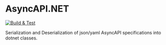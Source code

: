 # AsyncAPI.NET
[![Build & Test](https://github.com/LEGO/AsyncAPI.NET/actions/workflows/ci.yml/badge.svg)](https://github.com/LEGO/AsyncAPI.NET/actions/workflows/ci.yml)


Serialization and Deserialization of json/yaml AsyncAPI specifications into dotnet classes.
